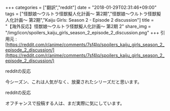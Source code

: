 +++
categories = ["翻訳","reddit"]
date = "2018-01-29T02:31:46+09:00"
tags = ["怪獣娘～ウルトラ怪獣擬人化計画～ 第2期","怪獣娘～ウルトラ怪獣擬人化計画～ 第2期","Kaiju Girls: Season 2 - Episode 2 discussion"]
title = "【海外反応】怪獣娘～ウルトラ怪獣擬人化計画～ 第2期 2"
share_img = "/img/icon/spoilers_kaiju_girls_season_2_episode_2_discussion.png"
+++
引用元 : [https://reddit.com/r/anime/comments/7sf4lq/spoilers_kaiju_girls_season_2_episode_2_discussion/](https://reddit.com/r/anime/comments/7sf4lq/spoilers_kaiju_girls_season_2_episode_2_discussion/)

<p><span class="reddit-comment">redditの反応</span></p>今シーズン、これは人気がなく、放棄されたシリーズだと思います。

<p><span class="reddit-comment">redditの反応</span></p>オフチャンスで投稿する人は、まだ実際に気にしています。
